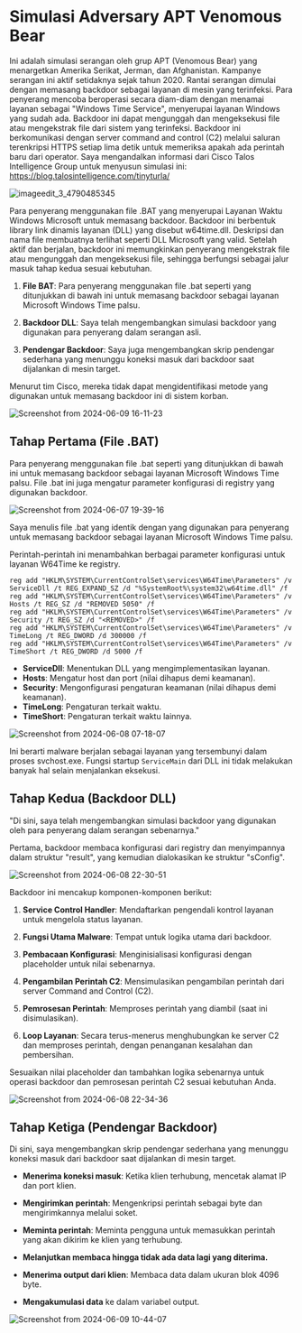 # Simulasi Adversary APT Venomous Bear

Ini adalah simulasi serangan oleh grup APT (Venomous Bear) yang menargetkan Amerika Serikat, Jerman, dan Afghanistan. Kampanye serangan ini aktif setidaknya sejak tahun 2020. Rantai serangan dimulai dengan memasang backdoor sebagai layanan di mesin yang terinfeksi. Para penyerang mencoba beroperasi secara diam-diam dengan menamai layanan sebagai "Windows Time Service", menyerupai layanan Windows yang sudah ada. Backdoor ini dapat mengunggah dan mengeksekusi file atau mengekstrak file dari sistem yang terinfeksi. Backdoor ini berkomunikasi dengan server command and control (C2) melalui saluran terenkripsi HTTPS setiap lima detik untuk memeriksa apakah ada perintah baru dari operator. Saya mengandalkan informasi dari Cisco Talos Intelligence Group untuk menyusun simulasi ini: https://blog.talosintelligence.com/tinyturla/

![imageedit_3_4790485345](https://github.com/S3N4T0R-0X0/Venomous-Bear-APT/assets/121706460/1a56bebb-927d-4286-8257-aa907f240017)

Para penyerang menggunakan file .BAT yang menyerupai Layanan Waktu Windows Microsoft untuk memasang backdoor. Backdoor ini berbentuk library link dinamis layanan (DLL) yang disebut w64time.dll. Deskripsi dan nama file membuatnya terlihat seperti DLL Microsoft yang valid. Setelah aktif dan berjalan, backdoor ini memungkinkan penyerang mengekstrak file atau mengunggah dan mengeksekusi file, sehingga berfungsi sebagai jalur masuk tahap kedua sesuai kebutuhan.

1. **File BAT**: Para penyerang menggunakan file .bat seperti yang ditunjukkan di bawah ini untuk memasang backdoor sebagai layanan Microsoft Windows Time palsu.

2. **Backdoor DLL**: Saya telah mengembangkan simulasi backdoor yang digunakan para penyerang dalam serangan asli.

3. **Pendengar Backdoor**: Saya juga mengembangkan skrip pendengar sederhana yang menunggu koneksi masuk dari backdoor saat dijalankan di mesin target.

Menurut tim Cisco, mereka tidak dapat mengidentifikasi metode yang digunakan untuk memasang backdoor ini di sistem korban.

![Screenshot from 2024-06-09 16-11-23](https://github.com/S3N4T0R-0X0/Venomous-Bear-APT/assets/121706460/3116c5e9-0476-4b93-a672-bc7436abfce0)

## Tahap Pertama (File .BAT)

Para penyerang menggunakan file .bat seperti yang ditunjukkan di bawah ini untuk memasang backdoor sebagai layanan Microsoft Windows Time palsu. File .bat ini juga mengatur parameter konfigurasi di registry yang digunakan backdoor.

![Screenshot from 2024-06-07 19-39-16](https://github.com/S3N4T0R-0X0/Venomous-Bear-APT/assets/121706460/381d1833-3f71-4278-aa56-60952e8d3f55)

Saya menulis file .bat yang identik dengan yang digunakan para penyerang untuk memasang backdoor sebagai layanan Microsoft Windows Time palsu.

Perintah-perintah ini menambahkan berbagai parameter konfigurasi untuk layanan W64Time ke registry.

    reg add "HKLM\SYSTEM\CurrentControlSet\services\W64Time\Parameters" /v ServiceDll /t REG_EXPAND_SZ /d "%SystemRoot%\system32\w64time.dll" /f
    reg add "HKLM\SYSTEM\CurrentControlSet\services\W64Time\Parameters" /v Hosts /t REG_SZ /d "REMOVED 5050" /f
    reg add "HKLM\SYSTEM\CurrentControlSet\services\W64Time\Parameters" /v Security /t REG_SZ /d "<REMOVED>" /f
    reg add "HKLM\SYSTEM\CurrentControlSet\services\W64Time\Parameters" /v TimeLong /t REG_DWORD /d 300000 /f
    reg add "HKLM\SYSTEM\CurrentControlSet\services\W64Time\Parameters" /v TimeShort /t REG_DWORD /d 5000 /f


- **ServiceDll**: Menentukan DLL yang mengimplementasikan layanan.
- **Hosts**: Mengatur host dan port (nilai dihapus demi keamanan).
- **Security**: Mengonfigurasi pengaturan keamanan (nilai dihapus demi keamanan).
- **TimeLong**: Pengaturan terkait waktu.
- **TimeShort**: Pengaturan terkait waktu lainnya.

![Screenshot from 2024-06-08 07-18-07](https://github.com/S3N4T0R-0X0/Venomous-Bear-APT/assets/121706460/a1d9236a-12fc-4008-a9a1-0eedb818d0c9)

Ini berarti malware berjalan sebagai layanan yang tersembunyi dalam proses svchost.exe. Fungsi startup `ServiceMain` dari DLL ini tidak melakukan banyak hal selain menjalankan eksekusi.


## Tahap Kedua (Backdoor DLL)

"Di sini, saya telah mengembangkan simulasi backdoor yang digunakan oleh para penyerang dalam serangan sebenarnya."

Pertama, backdoor membaca konfigurasi dari registry dan menyimpannya dalam struktur "result", yang kemudian dialokasikan ke struktur "sConfig".

![Screenshot from 2024-06-08 22-30-51](https://github.com/S3N4T0R-0X0/Venomous-Bear-APT/assets/121706460/b2164d44-bffd-4c9a-9ebe-574c28104eb0)

Backdoor ini mencakup komponen-komponen berikut:

1. **Service Control Handler**: Mendaftarkan pengendali kontrol layanan untuk mengelola status layanan.

2. **Fungsi Utama Malware**: Tempat untuk logika utama dari backdoor.

3. **Pembacaan Konfigurasi**: Menginisialisasi konfigurasi dengan placeholder untuk nilai sebenarnya.

4. **Pengambilan Perintah C2**: Mensimulasikan pengambilan perintah dari server Command and Control (C2).

5. **Pemrosesan Perintah**: Memproses perintah yang diambil (saat ini disimulasikan).

6. **Loop Layanan**: Secara terus-menerus menghubungkan ke server C2 dan memproses perintah, dengan penanganan kesalahan dan pembersihan.

Sesuaikan nilai placeholder dan tambahkan logika sebenarnya untuk operasi backdoor dan pemrosesan perintah C2 sesuai kebutuhan Anda.

![Screenshot from 2024-06-08 22-34-36](https://github.com/S3N4T0R-0X0/Venomous-Bear-APT/assets/121706460/1f3eb42d-b546-4d32-9166-851f0dd00fa6)


## Tahap Ketiga (Pendengar Backdoor)

Di sini, saya mengembangkan skrip pendengar sederhana yang menunggu koneksi masuk dari backdoor saat dijalankan di mesin target.

- **Menerima koneksi masuk**: Ketika klien terhubung, mencetak alamat IP dan port klien.

- **Mengirimkan perintah**: Mengenkripsi perintah sebagai byte dan mengirimkannya melalui soket.

- **Meminta perintah**: Meminta pengguna untuk memasukkan perintah yang akan dikirim ke klien yang terhubung.

- **Melanjutkan membaca hingga tidak ada data lagi yang diterima.**

- **Menerima output dari klien**: Membaca data dalam ukuran blok 4096 byte.

- **Mengakumulasi data** ke dalam variabel output.

![Screenshot from 2024-06-09 10-44-07](https://github.com/S3N4T0R-0X0/Venomous-Bear-APT/assets/121706460/41bfa80d-a18a-4bd3-ad6d-f243bd29bece)

